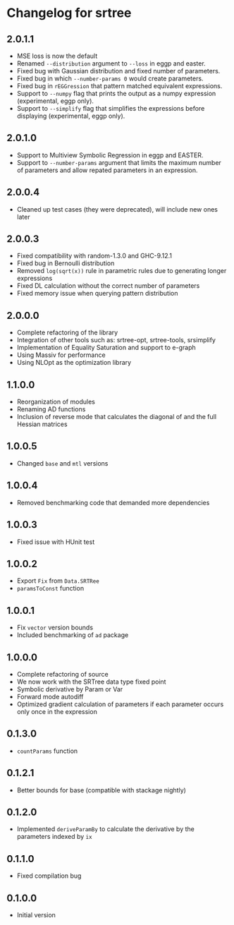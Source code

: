 # Changelog for srtree

## 2.0.1.1

- MSE loss is now the default
- Renamed `--distribution` argument to `--loss` in eggp and easter.
- Fixed bug with Gaussian distribution and fixed number of parameters.
- Fixed bug in which `--number-params 0` would create parameters.
- Fixed bug in `rEGGression` that pattern matched equivalent expressions.
- Support to `--numpy` flag that prints the output as a numpy expression (experimental, eggp only).
- Support to `--simplify` flag that simplifies the expressions before displaying (experimental, eggp only).

## 2.0.1.0

- Support to Multiview Symbolic Regression in eggp and EASTER.
- Support to `--number-params` argument that limits the maximum number of parameters and allow repated parameters in an expression.

## 2.0.0.4

- Cleaned up test cases (they were deprecated), will include new ones later 

## 2.0.0.3

- Fixed compatibility with random-1.3.0 and GHC-9.12.1 
- Fixed bug in Bernoulli distribution 
- Removed `log(sqrt(x))` rule in parametric rules due to generating longer expressions 
- Fixed DL calculation without the correct number of parameters 
- Fixed memory issue when querying pattern distribution 

## 2.0.0.0 

- Complete refactoring of the library
- Integration of other tools such as: srtree-opt, srtree-tools, srsimplify
- Implementation of Equality Saturation and support to e-graph 
- Using Massiv for performance 
- Using NLOpt as the optimization library 

## 1.1.0.0

- Reorganization of modules
- Renaming AD functions
- Inclusion of reverse mode that calculates the diagonal of and the full Hessian matrices

## 1.0.0.5

- Changed `base` and `mtl` versions

## 1.0.0.4

- Removed benchmarking code that demanded more dependencies

## 1.0.0.3

- Fixed issue with HUnit test

## 1.0.0.2

- Export `Fix` from `Data.SRTRee`
- `paramsToConst` function

## 1.0.0.1

- Fix `vector` version bounds
- Included benchmarking of `ad` package

## 1.0.0.0

- Complete refactoring of source
- We now work with the SRTree data type fixed point
- Symbolic derivative by Param or Var
- Forward mode autodiff
- Optimized gradient calculation of parameters if each parameter occurs only once in the expression

## 0.1.3.0

- `countParams` function

## 0.1.2.1

- Better bounds for base (compatible with stackage nightly)

## 0.1.2.0

- Implemented `deriveParamBy` to calculate the derivative by the parameters indexed by `ix`

## 0.1.1.0

- Fixed compilation bug

## 0.1.0.0

- Initial version
